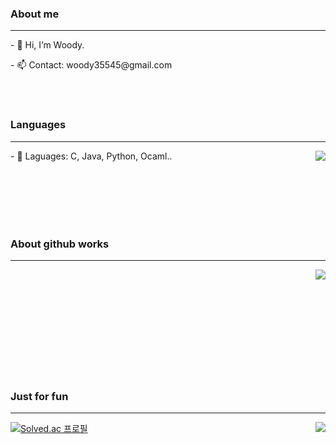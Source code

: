 ### About me
---
<p align="left">- 👋 Hi, I’m Woody. </p>
<p align="left">- 📫 Contact: woody35545@gmail.com  </p>
<br><br>  

### Languages
---
<img align = 'right' src="https://github-readme-stats.vercel.app/api/top-langs/?username=woody35545&layout=compact&theme=tokyonight"></img>  
<p align="left">- 👀 Laguages: C, Java, Python, Ocaml.. </p>
<br><br><br><br><br>

### About github works
---
<img align = 'right' src="https://github-readme-stats.vercel.app/api?username=woody35545&show_icons=true&theme=vision-friendly-dark"></img>  
<br>  
<br>  
<br>  
<br>  
<br>  

### Just for fun
---
<a href="https://opgc.me/#/users/woody35545" target="_blank"><img align = 'right' src="https://api.opgc.me/githubs/users/woody35545/tag/?border=normal" /></a>  
  
[![Solved.ac
프로필](http://mazassumnida.wtf/api/v2/generate_badge?boj=woody35545)](https://solved.ac/woody35545)
<br><br><br><br><br>  
